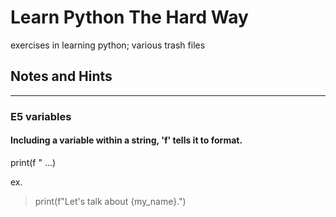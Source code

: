# Learn Python The Hard Way

exercises in learning python; various trash files

## Notes and Hints
----------

### E5 variables

#### Including a variable within a string, 'f' tells it to format.

print(f " ...)

ex.
> print(f"Let's talk about {my_name}.")
